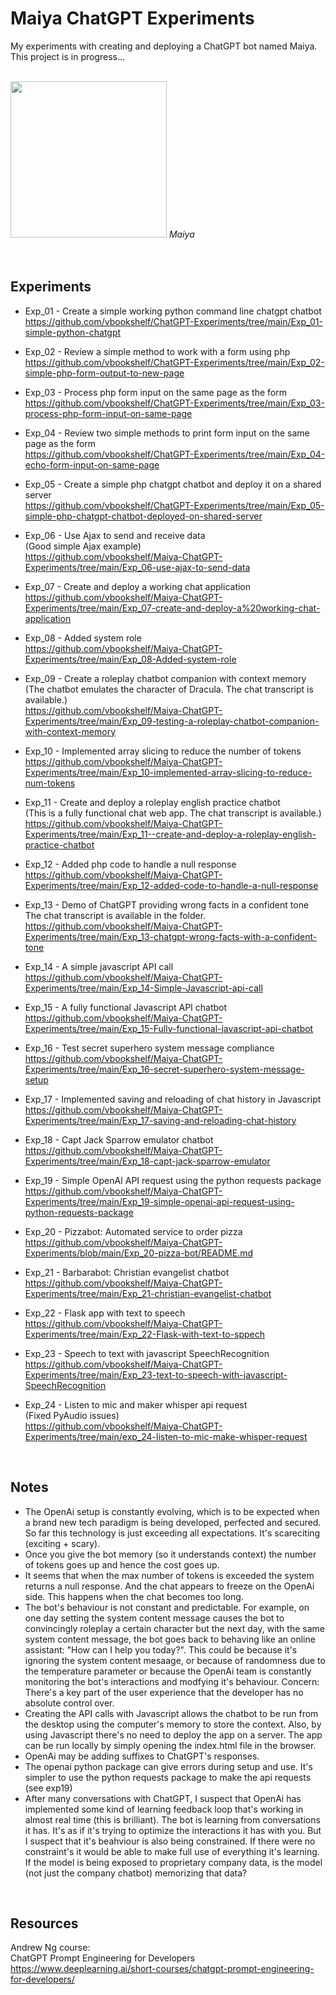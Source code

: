 # Maiya ChatGPT Experiments
My experiments with creating and deploying a ChatGPT bot named Maiya.<br>
This project is in progress...

<br>
<img src="https://github.com/vbookshelf/Maiya-ChatGPT-Experiments/blob/main/images/teacher1.png" width="250"></img>
<i>Maiya</i><br>

<br>

<br>

## Experiments

- Exp_01 - Create a simple working python command line chatgpt chatbot<br>
https://github.com/vbookshelf/ChatGPT-Experiments/tree/main/Exp_01-simple-python-chatgpt

- Exp_02 - Review a simple method to work with a form using php<br>
https://github.com/vbookshelf/ChatGPT-Experiments/tree/main/Exp_02-simple-php-form-output-to-new-page

- Exp_03 - Process php form input on the same page as the form<br>
https://github.com/vbookshelf/ChatGPT-Experiments/tree/main/Exp_03-process-php-form-input-on-same-page

- Exp_04 - Review two simple methods to print form input on the same page as the form<br>
https://github.com/vbookshelf/ChatGPT-Experiments/tree/main/Exp_04-echo-form-input-on-same-page

- Exp_05 - Create a simple php chatgpt chatbot and deploy it on a shared server<br>
https://github.com/vbookshelf/ChatGPT-Experiments/tree/main/Exp_05-simple-php-chatgpt-chatbot-deployed-on-shared-server

- Exp_06 - Use Ajax to send and receive data<br>
(Good simple Ajax example)<br>
https://github.com/vbookshelf/Maiya-ChatGPT-Experiments/tree/main/Exp_06-use-ajax-to-send-data

- Exp_07 - Create and deploy a working chat application<br>
https://github.com/vbookshelf/Maiya-ChatGPT-Experiments/tree/main/Exp_07-create-and-deploy-a%20working-chat-application

- Exp_08 - Added system role<br>
https://github.com/vbookshelf/Maiya-ChatGPT-Experiments/tree/main/Exp_08-Added-system-role

- Exp_09 - Create a roleplay chatbot companion with context memory<br>
(The chatbot emulates the character of Dracula. The chat transcript is available.)<br>
https://github.com/vbookshelf/Maiya-ChatGPT-Experiments/tree/main/Exp_09-testing-a-roleplay-chatbot-companion-with-context-memory

- Exp_10 - Implemented array slicing to reduce the number of tokens<br>
https://github.com/vbookshelf/Maiya-ChatGPT-Experiments/tree/main/Exp_10-implemented-array-slicing-to-reduce-num-tokens

- Exp_11 - Create and deploy a roleplay english practice chatbot<br>
(This is a fully functional chat web app. The chat transcript is available.)<br>
https://github.com/vbookshelf/Maiya-ChatGPT-Experiments/tree/main/Exp_11--create-and-deploy-a-roleplay-english-practice-chatbot

- Exp_12 - Added php code to handle a null response<br>
https://github.com/vbookshelf/Maiya-ChatGPT-Experiments/tree/main/Exp_12-added-code-to-handle-a-null-response

- Exp_13 - Demo of ChatGPT providing wrong facts in a confident tone<br>
The chat transcript is available in the folder.<br>
https://github.com/vbookshelf/Maiya-ChatGPT-Experiments/tree/main/Exp_13-chatgpt-wrong-facts-with-a-confident-tone

- Exp_14 - A simple javascript API call<br>
https://github.com/vbookshelf/Maiya-ChatGPT-Experiments/tree/main/Exp_14-Simple-Javascript-api-call

- Exp_15 - A fully functional Javascript API chatbot<br>
https://github.com/vbookshelf/Maiya-ChatGPT-Experiments/tree/main/Exp_15-Fully-functional-javascript-api-chatbot

- Exp_16 - Test secret superhero system message compliance<br>
https://github.com/vbookshelf/Maiya-ChatGPT-Experiments/tree/main/Exp_16-secret-superhero-system-message-setup

- Exp_17 - Implemented saving and reloading of chat history in Javascript<br>
https://github.com/vbookshelf/Maiya-ChatGPT-Experiments/tree/main/Exp_17-saving-and-reloading-chat-history

- Exp_18 - Capt Jack Sparrow emulator chatbot<br>
https://github.com/vbookshelf/Maiya-ChatGPT-Experiments/tree/main/Exp_18-capt-jack-sparrow-emulator

- Exp_19 - Simple OpenAI API request using the python requests package<br>
https://github.com/vbookshelf/Maiya-ChatGPT-Experiments/tree/main/Exp_19-simple-openai-api-request-using-python-requests-package

- Exp_20 - Pizzabot: Automated service to order pizza<br>
https://github.com/vbookshelf/Maiya-ChatGPT-Experiments/blob/main/Exp_20-pizza-bot/README.md

- Exp_21 - Barbarabot: Christian evangelist chatbot<br>
https://github.com/vbookshelf/Maiya-ChatGPT-Experiments/tree/main/Exp_21-christian-evangelist-chatbot

- Exp_22 - Flask app with text to speech<br>
https://github.com/vbookshelf/Maiya-ChatGPT-Experiments/tree/main/Exp_22-Flask-with-text-to-sppech

- Exp_23 - Speech to text with javascript SpeechRecognition<br>
https://github.com/vbookshelf/Maiya-ChatGPT-Experiments/tree/main/Exp_23-text-to-speech-with-javascript-SpeechRecognition

- Exp_24 - Listen to mic and maker whisper api request<br>
(Fixed PyAudio issues)<br>
https://github.com/vbookshelf/Maiya-ChatGPT-Experiments/tree/main/exp_24-listen-to-mic-make-whisper-request
<br>

## Notes

- The OpenAi setup is constantly evolving, which is to be expected when a brand new tech paradigm is being developed, perfected and secured. So far this technology is just exceeding all expectations. It's scareciting (exciting + scary).
- Once you give the bot memory (so it understands context) the number of tokens goes up and hence the cost goes up.
- It seems that when the max number of tokens is exceeded the system returns a null response. And the chat appears to freeze on the OpenAi side. This happens when the chat becomes too long.
- The bot's behaviour is not constant and predictable. For example, on one day setting the system content message causes the bot to convincingly roleplay a certain character but the next day, with the same system content message, the bot goes back to behaving like an online assistant: "How can I help you today?". This could be because it's ignoring the system content mesaage, or because of randomness due to the temperature parameter or because the OpenAi team is constantly monitoring the bot's interactions and modfying it's behaviour. Concern: There's a key part of the user experience that the developer has no absolute control over. 
- Creating the API calls with Javascript allows the chatbot to be run from the desktop using the computer's memory to store the context. Also, by using Javascript there's no need to deploy the app on a server. The app can be run locally by simply opening the index.html file in the browser.
- OpenAi may be adding suffixes to ChatGPT's responses. 
- The openai python package can give errors during setup and use. It's simpler to use the python requests package to make the api requests (see exp19)
- After many conversations with ChatGPT, I suspect that OpenAi has implemented some kind of learning feedback loop that's working in almost real time (this is brilliant). The bot is learning from conversations it has. It's as if it's trying to optimize the interactions it has with you. But I suspect that it's beahviour is also being constrained. If there were no constraint's it would be able to make full use of everything it's learning. If the model is being exposed to proprietary company data, is the model (not just the company chatbot) memorizing that data?

<br>

## Resources
Andrew Ng course:<br>
ChatGPT Prompt Engineering for Developers<br>
https://www.deeplearning.ai/short-courses/chatgpt-prompt-engineering-for-developers/

<br>
